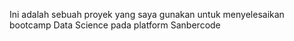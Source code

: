 Ini adalah sebuah proyek yang saya gunakan untuk menyelesaikan bootcamp Data Science pada platform Sanbercode
